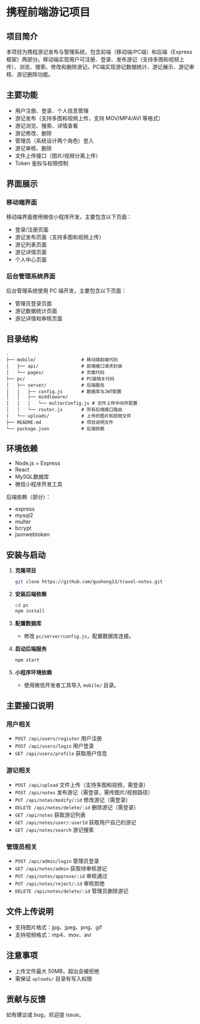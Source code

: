 # 携程前端游记项目
## 项目简介

本项目为携程游记发布与管理系统，包含前端（移动端/PC端）和后端（Express框架）两部分。移动端实现用户可注册、登录、发布游记（支持多图和视频上传）、浏览、搜索、修改和删除游记。PC端实现游记数据统计、游记展示、游记审核、游记删除功能。

## 主要功能

- 用户注册、登录、个人信息管理
- 游记发布（支持多图和视频上传，支持 MOV/MP4/AVI 等格式）
- 游记浏览、搜索、详情查看
- 游记修改、删除
- 管理员（系统设计两个角色）登入
- 游记审核、删除
- 文件上传接口（图片/视频分离上传）
- Token 鉴权与权限控制

## 界面展示

### 移动端界面

移动端界面使用微信小程序开发，主要包含以下页面：

- 登录/注册页面
- 游记发布页面（支持多图和视频上传）
- 游记列表页面
- 游记详情页面
- 个人中心页面

### 后台管理系统界面

后台管理系统使用 PC 端开发，主要包含以下页面：

- 管理员登录页面
- 游记数据统计页面
- 游记详情和审核页面

## 目录结构

```
.
├── mobile/                 # 移动端前端代码
│   ├── api/                # 前端接口请求封装
│   └── pages/              # 页面代码
├── pc/                     # PC端相关代码
│   ├── server/             # 后端服务
│   │   ├── config.js       # 数据库与JWT配置
│   │   ├── middleware/
│   │   │   └── multerConfig.js # 文件上传中间件配置
│   │   └── router.js       # 所有后端接口路由
│   └── uploads/            # 上传的图片和视频文件
├── README.md               # 项目说明文件
└── package.json            # 后端依赖
```

## 环境依赖

- Node.js + Express
- React
- MySQL数据库
- 微信小程序开发工具

后端依赖（部分）：
- express
- mysql2
- multer
- bcrypt
- jsonwebtoken

## 安装与启动

1. **克隆项目**
   ```bash
   git clone https://github.com/guohong13/travel-notes.git
   ```

2. **安装后端依赖**
   ```bash
   cd pc
   npm install
   ```

3. **配置数据库**
   - 修改 `pc/server/config.js`，配置数据库连接。

4. **启动后端服务**
   ```bash
   npm start
   ```

5. **小程序环境依赖**
   - 使用微信开发者工具导入 `mobile/` 目录。

## 主要接口说明

### 用户相关

- `POST /api/users/register` 用户注册
- `POST /api/users/login` 用户登录
- `GET /api/users/profile` 获取用户信息

### 游记相关

- `POST /api/upload` 文件上传（支持多图和视频，需登录）
- `POST /api/notes` 发布游记（需登录，需传图片/视频路径）
- `PUT /api/notes/modify/:id` 修改游记（需登录）
- `DELETE /api/notes/delete/:id` 删除游记（需登录）
- `GET /api/notes` 获取游记列表
- `GET /api/notes/user/:userId` 获取用户自己的游记
- `GET /api/notes/search` 游记搜索

### 管理员相关

- `POST /api/admin/login` 管理员登录
- `GET /api/notes/admin` 获取待审核游记
- `PUT /api/notes/approve/:id` 审核通过
- `PUT /api/notes/reject/:id` 审核拒绝
- `DELETE /api/notes/delete/:id` 管理员删除游记

## 文件上传说明

- 支持图片格式：jpg、jpeg、png、gif
- 支持视频格式：mp4、mov、avi

## 注意事项

- 上传文件最大 50MB，超出会被拒绝
- 需保证 `uploads/` 目录有写入权限

## 贡献与反馈

如有建议或 bug，欢迎提 issue。
